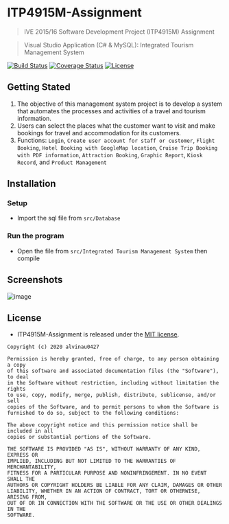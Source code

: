 # ITP4915M-Assignment
> IVE 2015/16 Software Development Project (ITP4915M) Assignment

> Visual Studio Application (C# & MySQL): Integrated Tourism Management System

[![Build Status](http://img.shields.io/travis/badges/badgerbadgerbadger.svg?style=flat-square)](https://travis-ci.org/badges/badgerbadgerbadger)
[![Coverage Status](http://img.shields.io/coveralls/badges/badgerbadgerbadger.svg?style=flat-square)](https://coveralls.io/r/badges/badgerbadgerbadger)
[![License](http://img.shields.io/:license-mit-blue.svg?style=flat-square)](http://badges.mit-license.org)

## Getting Stated
1. The objective of this management system project is to develop a system that automates the processes and activities of a travel and tourism information.
2. Users can select the places what the customer want to visit and make bookings for travel and accommodation for its customers.
3. Functions: `Login`, `Create user account for staff or customer`, `Flight Booking`, `Hotel Booking with GoogleMap location`, `Cruise Trip Booking with PDF information`, `Attraction Booking`, `Graphic Report`, `Kiosk Record`, and `Product Management`

## Installation

### Setup

- Import the sql file from `src/Database`

### Run the program

- Open the file from `src/Integrated Tourism Management System` then compile

## Screenshots
![image](https://github.com/alvinau0427/ITP4915M-Assignment/blob/master/doc/demo.gif)

## License
- ITP4915M-Assignment is released under the [MIT license](https://opensource.org/licenses/MIT).
```
Copyright (c) 2020 alvinau0427

Permission is hereby granted, free of charge, to any person obtaining a copy
of this software and associated documentation files (the "Software"), to deal
in the Software without restriction, including without limitation the rights
to use, copy, modify, merge, publish, distribute, sublicense, and/or sell
copies of the Software, and to permit persons to whom the Software is
furnished to do so, subject to the following conditions:

The above copyright notice and this permission notice shall be included in all
copies or substantial portions of the Software.

THE SOFTWARE IS PROVIDED "AS IS", WITHOUT WARRANTY OF ANY KIND, EXPRESS OR
IMPLIED, INCLUDING BUT NOT LIMITED TO THE WARRANTIES OF MERCHANTABILITY,
FITNESS FOR A PARTICULAR PURPOSE AND NONINFRINGEMENT. IN NO EVENT SHALL THE
AUTHORS OR COPYRIGHT HOLDERS BE LIABLE FOR ANY CLAIM, DAMAGES OR OTHER
LIABILITY, WHETHER IN AN ACTION OF CONTRACT, TORT OR OTHERWISE, ARISING FROM,
OUT OF OR IN CONNECTION WITH THE SOFTWARE OR THE USE OR OTHER DEALINGS IN THE
SOFTWARE.
```
